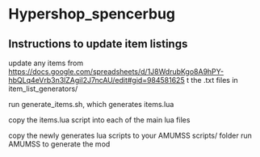 # Hypershop_spencerbug

## Instructions to update item listings
update any items from https://docs.google.com/spreadsheets/d/1J8WdrubKgo8A9hPY-hbQLq4eVrb3n3lZAgiI2J7ncAU/edit#gid=984581625 t the .txt files in item_list_generators/

run generate_items.sh, which generates items.lua

copy the items.lua script into each of the main lua files

copy the newly generates lua scripts to your AMUMSS scripts/ folder
run AMUMSS to generate the mod